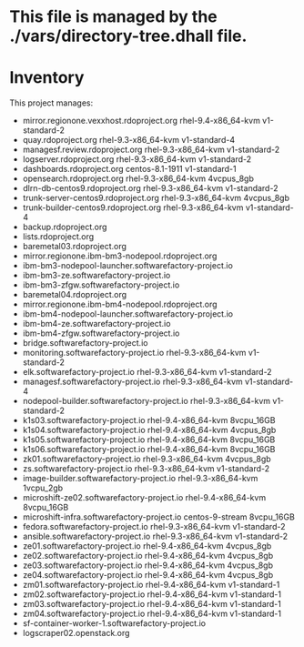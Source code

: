 # This file is managed by the ./vars/directory-tree.dhall file.
# Inventory

This project manages:

* mirror.regionone.vexxhost.rdoproject.org rhel-9.4-x86_64-kvm v1-standard-2
* quay.rdoproject.org rhel-9.3-x86_64-kvm v1-standard-4
* managesf.review.rdoproject.org rhel-9.3-x86_64-kvm v1-standard-2
* logserver.rdoproject.org rhel-9.3-x86_64-kvm v1-standard-2
* dashboards.rdoproject.org centos-8.1-1911 v1-standard-1
* opensearch.rdoproject.org rhel-9.3-x86_64-kvm 4vcpus_8gb
* dlrn-db-centos9.rdoproject.org rhel-9.3-x86_64-kvm v1-standard-2
* trunk-server-centos9.rdoproject.org rhel-9.3-x86_64-kvm 4vcpus_8gb
* trunk-builder-centos9.rdoproject.org rhel-9.3-x86_64-kvm v1-standard-4
* backup.rdoproject.org 
* lists.rdoproject.org 
* baremetal03.rdoproject.org 
* mirror.regionone.ibm-bm3-nodepool.rdoproject.org 
* ibm-bm3-nodepool-launcher.softwarefactory-project.io 
* ibm-bm3-ze.softwarefactory-project.io 
* ibm-bm3-zfgw.softwarefactory-project.io 
* baremetal04.rdoproject.org 
* mirror.regionone.ibm-bm4-nodepool.rdoproject.org 
* ibm-bm4-nodepool-launcher.softwarefactory-project.io 
* ibm-bm4-ze.softwarefactory-project.io 
* ibm-bm4-zfgw.softwarefactory-project.io 
* bridge.softwarefactory-project.io 
* monitoring.softwarefactory-project.io rhel-9.3-x86_64-kvm v1-standard-2
* elk.softwarefactory-project.io rhel-9.3-x86_64-kvm v1-standard-2
* managesf.softwarefactory-project.io rhel-9.3-x86_64-kvm v1-standard-4
* nodepool-builder.softwarefactory-project.io rhel-9.3-x86_64-kvm v1-standard-2
* k1s03.softwarefactory-project.io rhel-9.4-x86_64-kvm 8vcpu_16GB
* k1s04.softwarefactory-project.io rhel-9.4-x86_64-kvm 4vcpus_8gb
* k1s05.softwarefactory-project.io rhel-9.4-x86_64-kvm 8vcpu_16GB
* k1s06.softwarefactory-project.io rhel-9.4-x86_64-kvm 8vcpu_16GB
* zk01.softwarefactory-project.io rhel-9.3-x86_64-kvm 4vcpus_8gb
* zs.softwarefactory-project.io rhel-9.3-x86_64-kvm v1-standard-2
* image-builder.softwarefactory-project.io rhel-9.3-x86_64-kvm 1vcpu_2gb
* microshift-ze02.softwarefactory-project.io rhel-9.4-x86_64-kvm 8vcpu_16GB
* microshift-infra.softwarefactory-project.io centos-9-stream 8vcpu_16GB
* fedora.softwarefactory-project.io rhel-9.3-x86_64-kvm v1-standard-2
* ansible.softwarefactory-project.io rhel-9.3-x86_64-kvm v1-standard-2
* ze01.softwarefactory-project.io rhel-9.4-x86_64-kvm 4vcpus_8gb
* ze02.softwarefactory-project.io rhel-9.4-x86_64-kvm 4vcpus_8gb
* ze03.softwarefactory-project.io rhel-9.4-x86_64-kvm 4vcpus_8gb
* ze04.softwarefactory-project.io rhel-9.4-x86_64-kvm 4vcpus_8gb
* zm01.softwarefactory-project.io rhel-9.4-x86_64-kvm v1-standard-1
* zm02.softwarefactory-project.io rhel-9.4-x86_64-kvm v1-standard-1
* zm03.softwarefactory-project.io rhel-9.4-x86_64-kvm v1-standard-1
* zm04.softwarefactory-project.io rhel-9.4-x86_64-kvm v1-standard-1
* sf-container-worker-1.softwarefactory-project.io 
* logscraper02.openstack.org 

